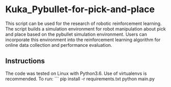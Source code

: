 # Kuka_Pybullet-for-pick-and-place
This script can be used for the research of robotic reinforcement learning. The script builds a simulation environment for robot manipulation about pick and place  based on the pybullet simulation environment. Users can incorporate this environment into the reinforcement learning algorithm for online data collection and performance evaluation.  
## Instructions  
The code was tested on Linux with Python3.6. Use of virtualenvs is recommended. 
To run:  ``` pip install -r requirements.txt python main.py    
